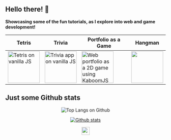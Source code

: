 ## Hello there! 👋
**Showcasing some of the fun tutorials, as I explore into web and game development!**

|Tetris|Trivia|Portfolio as a Game|Hangman|
|---|---|---|---|
|<a href="https://mtc-20.github.io/Tetris_js/"><img src="http://free.pagepeeker.com/v2/thumbs.php?size=s&url=https%3A%2F%2Fmtc-20.github.io%2FTetris_js" alt="Tetris on vanilla JS" height=100></a>|<a href="https://mtc-20.github.io/Quiz_App/"><img src="http://free.pagepeeker.com/v2/thumbs.php?size=s&url=https%3A%2F%2Fmtc-20.github.io%2FQuiz_App" alt="Trivia app on vanilla JS" height=100></a>|<a href="https://mtc-20.github.io/portfolio_2dgame_kaboomjs/"><img src="http://free.pagepeeker.com/v2/thumbs.php?size=s&url=https%3A%2F%2Fmtc-20.github.io%2Fportfolio_2dgame_kaboomjs" alt="Web portfolio as a 2D game using KaboomJS" height=100></a>|<a href="https://netlify--visionary-granita-18cdc8.netlify.app/"><img src="http://free.pagepeeker.com/v2/thumbs.php?size=s&url=https%3A%2F%2Fnetlify--visionary-granita-18cdc8.netlify.app" height=100></a>|



<!--
**Showcasing some of my simple web game projects, as I get into web development!**

<a href="https://mtc-20.github.io/Tetris_js/"><img src="https://github.com/mtc-20/Tetris_js/blob/master/images/screenMobile.png" height=180></a>
<a href="https://mtc-20.github.io/Quiz_App/"><img src="http://free.pagepeeker.com/v2/thumbs.php?size=x&url=https%3A%2F%2Fmtc-20.github.io%2FQuiz_App" height=180></a>
<a href="https://parrot-web-app.herokuapp.com/"><img src="http://free.pagepeeker.com/v2/thumbs.php?size=x&url=https%3A%2F%2Fparrot-web-app.herokuapp.com" height=180></a> <sup>**</sup>
<a href="https://netlify--visionary-granita-18cdc8.netlify.app/"><img src="http://free.pagepeeker.com/v2/thumbs.php?size=x&url=https%3A%2F%2Fnetlify--visionary-granita-18cdc8.netlify.app" height=180></a>

** This isn't a game, just a pre-trained object detection model with text-to-speech capabilities.


These days it's a bit of this, a bit of that...

*A bit of what???* <details>
  - [React-native](https://github.com/mtc-20/Whack-a-Mole_react)
  - **Game development** <details>
    - **GD50 on [edx](https://courses.edx.org/courses/course-v1:HarvardX+CS50G+Games/course/)**
    - **Game Development for Modern Platforms on [Coursera](https://www.coursera.org/learn/gamedev-platforms/home/welcome)** </details>
</details>


🌱 I’m currently learning: 
- **Introduction to Autonmous driving on Coursera**
- **Deep Learning** <details>
  - **Convolutional Neural Networks on [Coursera](https://www.coursera.org/learn/convolutional-neural-networks/home/welcome)**
  - ~~**Neural Networks from [Coursera](https://www.coursera.org/learn/neural-networks-deep-learning/home/welcome)**~~
  
- Languages: **Javascript, C++, React, Java**

-->
<!--💬 Ask me about **Python, ROS, OpenCV**-->

<!-- 👯 I’m looking to collaborate on
- Augmented Reality projects
-  -->

## Just some Github stats

<p align="center">
  <img src="https://github-readme-stats.vercel.app/api/top-langs/?username=mtc-20&layout=compact&theme=radical&include_all_commits=true&size_weight=0.5&count_weight=0.5" alt="Top Langs on Github">
</p>


<p align="center">
  <a href="https://github-readme-stats.vercel.app"><img src="https://github-readme-stats.vercel.app/api?username=mtc-20&layout=compact&theme=radical&include_all_commits=true" alt="Github stats"></a>
</p>

<p align="center">
<a href="https://www.linkedin.com/in/mamen-thomas-chembakasseril/"><img src="https://img.shields.io/badge/-Mamen-informational?style=for-the-badge&logo=linkedin" height=25></a>

</p>

<!--
<a href="https://github.com/mtc-20"><img src="https://img.shields.io/badge/%20-mtc--20-black?style=for-the-badge&logo=github" height=25></a>
**mtc-20/mtc-20** is a ✨ _special_ ✨ repository because its `README.md` (this file) appears on your GitHub profile.

Here are some ideas to get you started:

- 🔭 I’m currently working on ...
- 🌱 I’m currently learning ...
- 👯 I’m looking to collaborate on ...
- 🤔 I’m looking for help with ...
- 💬 Ask me about ...
- 📫 How to reach me: ...
- 😄 Pronouns: ...
- ⚡ Fun fact: ...
-->
